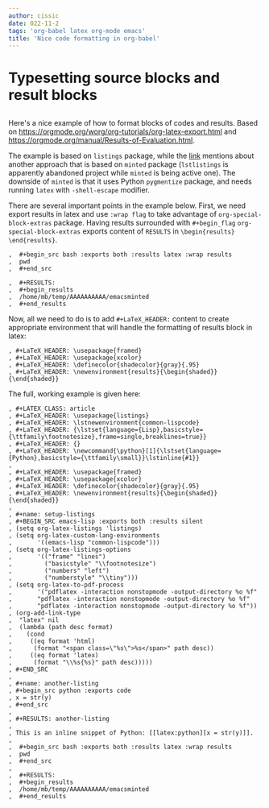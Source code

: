 ```yaml
---
author: cissic
date: 022-11-2
tags: 'org-babel latex org-mode emacs'
title: 'Nice code formatting in org-babel'
---
```



# Typesetting source blocks and result blocks


## 

Here's a nice example of how to format blocks of codes and results.
Based on <https://orgmode.org/worg/org-tutorials/org-latex-export.html>
and <https://orgmode.org/manual/Results-of-Evaluation.html>.

The example is based on `listings` package, while the [link](file:///home/mb/projects/cissic.github.io/mysource/public-notes-org/2022-11-24-nice-code/orglistings.md) mentions about another approach that 
is based on `minted` package (`lstlistings` is apparently abandoned project while `minted` is
being active one). The downside of `minted` is that it uses Python `pygmentize` package,
and needs running `latex` with `-shell-escape` modifier.

There are several important points in the example below. First, we need export results in latex
and use `:wrap flag` to take advantage of `org-special-block-extras` package. 
Having results surrounded with `#+begin_flag`  `org-special-block-extras` exports
content of `RESULTS` in `\begin{results} \end{results}`.

    ,  #+begin_src bash :exports both :results latex :wrap results
    ,  pwd
    ,  #+end_src
    
    ,  #+RESULTS:
    ,  #+begin_results
    ,  /home/mb/temp/AAAAAAAAAA/emacsminted
    ,  #+end_results

Now, all we need to do is to add `#+LaTeX_HEADER:` content to create appropriate 
environment that will handle the formatting of results block in latex:

    , #+LaTeX_HEADER: \usepackage{framed}
    , #+LaTeX_HEADER: \usepackage{xcolor}
    , #+LaTeX_HEADER: \definecolor{shadecolor}{gray}{.95}
    , #+LaTeX_HEADER: \newenvironment{results}{\begin{shaded}}{\end{shaded}}

The full, working example is given here:

    
    , #+LATEX_CLASS: article
    , #+LaTeX_HEADER: \usepackage{listings}
    , #+LaTeX_HEADER: \lstnewenvironment{common-lispcode}
    , #+LaTeX_HEADER: {\lstset{language={Lisp},basicstyle={\ttfamily\footnotesize},frame=single,breaklines=true}}
    , #+LaTeX_HEADER: {}
    , #+LaTeX_HEADER: \newcommand{\python}[1]{\lstset{language={Python},basicstyle={\ttfamily\small}}\lstinline{#1}}
    ,
    , #+LaTeX_HEADER: \usepackage{framed}
    , #+LaTeX_HEADER: \usepackage{xcolor}
    , #+LaTeX_HEADER: \definecolor{shadecolor}{gray}{.95}
    , #+LaTeX_HEADER: \newenvironment{results}{\begin{shaded}}{\end{shaded}}
    ,
    , #+name: setup-listings
    , #+BEGIN_SRC emacs-lisp :exports both :results silent
    , (setq org-latex-listings 'listings)
    , (setq org-latex-custom-lang-environments
    ,       '((emacs-lisp "common-lispcode")))
    , (setq org-latex-listings-options
    ,       '(("frame" "lines")
    ,         ("basicstyle" "\\footnotesize")
    ,         ("numbers" "left")
    ,         ("numberstyle" "\\tiny")))
    , (setq org-latex-to-pdf-process
    ,       '("pdflatex -interaction nonstopmode -output-directory %o %f"
    ,       "pdflatex -interaction nonstopmode -output-directory %o %f"
    ,       "pdflatex -interaction nonstopmode -output-directory %o %f"))
    , (org-add-link-type
    ,  "latex" nil
    ,  (lambda (path desc format)
    ,    (cond
    ,     ((eq format 'html)
    ,      (format "<span class=\"%s\">%s</span>" path desc))
    ,     ((eq format 'latex)
    ,      (format "\\%s{%s}" path desc)))))
    , #+END_SRC
    ,
    , #+name: another-listing
    , #+begin_src python :exports code
    , x = str(y)
    , #+end_src
    ,
    , #+RESULTS: another-listing
    ,
    , This is an inline snippet of Python: [[latex:python][x = str(y)]].
    ,
    ,  #+begin_src bash :exports both :results latex :wrap results
    ,  pwd
    ,  #+end_src
    ,
    ,  #+RESULTS:
    ,  #+begin_results
    ,  /home/mb/temp/AAAAAAAAAA/emacsminted
    ,  #+end_results

